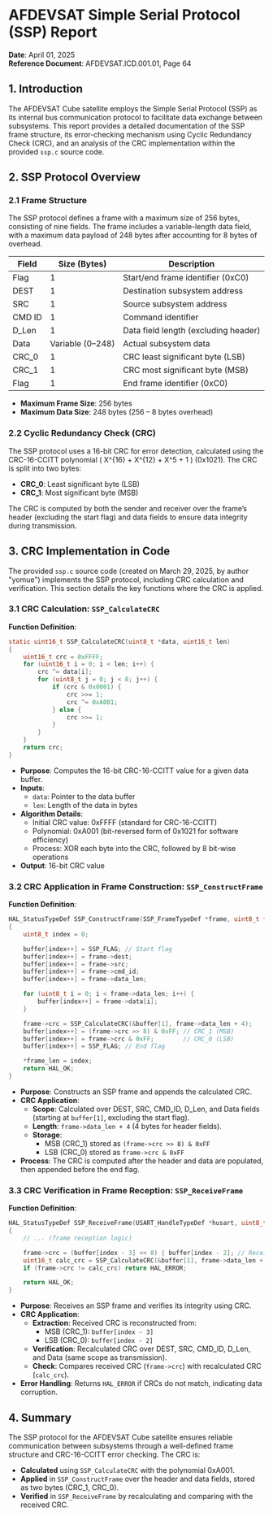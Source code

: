 
# AFDEVSAT Simple Serial Protocol (SSP) Report

**Date**: April 01, 2025  
**Reference Document**: AFDEVSAT.ICD.001.01, Page 64  

## 1. Introduction

The AFDEVSAT Cube satellite employs the Simple Serial Protocol (SSP) as its internal bus communication protocol to facilitate data exchange between subsystems. This report provides a detailed documentation of the SSP frame structure, its error-checking mechanism using Cyclic Redundancy Check (CRC), and an analysis of the CRC implementation within the provided `ssp.c` source code.

## 2. SSP Protocol Overview

### 2.1 Frame Structure

The SSP protocol defines a frame with a maximum size of 256 bytes, consisting of nine fields. The frame includes a variable-length data field, with a maximum data payload of 248 bytes after accounting for 8 bytes of overhead.

| **Field**  | **Size (Bytes)** | **Description**                          |
|------------|------------------|------------------------------------------|
| Flag       | 1                | Start/end frame identifier (0xC0)        |
| DEST       | 1                | Destination subsystem address            |
| SRC        | 1                | Source subsystem address                 |
| CMD ID     | 1                | Command identifier                       |
| D_Len      | 1                | Data field length (excluding header)     |
| Data       | Variable (0–248) | Actual subsystem data                    |
| CRC_0      | 1                | CRC least significant byte (LSB)         |
| CRC_1      | 1                | CRC most significant byte (MSB)          |
| Flag       | 1                | End frame identifier (0xC0)              |

- **Maximum Frame Size**: 256 bytes
- **Maximum Data Size**: 248 bytes (256 – 8 bytes overhead)

### 2.2 Cyclic Redundancy Check (CRC)

The SSP protocol uses a 16-bit CRC for error detection, calculated using the CRC-16-CCITT polynomial \( X^{16} + X^{12} + X^5 + 1 \) (0x1021). The CRC is split into two bytes:
- **CRC_0**: Least significant byte (LSB)
- **CRC_1**: Most significant byte (MSB)

The CRC is computed by both the sender and receiver over the frame’s header (excluding the start flag) and data fields to ensure data integrity during transmission.

## 3. CRC Implementation in Code

The provided `ssp.c` source code (created on March 29, 2025, by author "yomue") implements the SSP protocol, including CRC calculation and verification. This section details the key functions where the CRC is applied.

### 3.1 CRC Calculation: `SSP_CalculateCRC`

**Function Definition**:
```c
static uint16_t SSP_CalculateCRC(uint8_t *data, uint16_t len)
{
    uint16_t crc = 0xFFFF;
    for (uint16_t i = 0; i < len; i++) {
        crc ^= data[i];
        for (uint8_t j = 0; j < 8; j++) {
            if (crc & 0x0001) {
                crc >>= 1;
                crc ^= 0xA001;
            } else {
                crc >>= 1;
            }
        }
    }
    return crc;
}
```

- **Purpose**: Computes the 16-bit CRC-16-CCITT value for a given data buffer.
- **Inputs**:
  - `data`: Pointer to the data buffer
  - `len`: Length of the data in bytes
- **Algorithm Details**:
  - Initial CRC value: 0xFFFF (standard for CRC-16-CCITT)
  - Polynomial: 0xA001 (bit-reversed form of 0x1021 for software efficiency)
  - Process: XOR each byte into the CRC, followed by 8 bit-wise operations
- **Output**: 16-bit CRC value

### 3.2 CRC Application in Frame Construction: `SSP_ConstructFrame`

**Function Definition**:
```c
HAL_StatusTypeDef SSP_ConstructFrame(SSP_FrameTypeDef *frame, uint8_t *buffer, uint16_t *frame_len)
{
    uint8_t index = 0;

    buffer[index++] = SSP_FLAG; // Start flag
    buffer[index++] = frame->dest;
    buffer[index++] = frame->src;
    buffer[index++] = frame->cmd_id;
    buffer[index++] = frame->data_len;

    for (uint8_t i = 0; i < frame->data_len; i++) {
        buffer[index++] = frame->data[i];
    }

    frame->crc = SSP_CalculateCRC(&buffer[1], frame->data_len + 4);
    buffer[index++] = (frame->crc >> 8) & 0xFF; // CRC_1 (MSB)
    buffer[index++] = frame->crc & 0xFF;        // CRC_0 (LSB)
    buffer[index++] = SSP_FLAG; // End flag

    *frame_len = index;
    return HAL_OK;
}
```

- **Purpose**: Constructs an SSP frame and appends the calculated CRC.
- **CRC Application**:
  - **Scope**: Calculated over DEST, SRC, CMD_ID, D_Len, and Data fields (starting at `buffer[1]`, excluding the start flag).
  - **Length**: `frame->data_len + 4` (4 bytes for header fields).
  - **Storage**: 
    - MSB (CRC_1) stored as `(frame->crc >> 8) & 0xFF`
    - LSB (CRC_0) stored as `frame->crc & 0xFF`
- **Process**: The CRC is computed after the header and data are populated, then appended before the end flag.

### 3.3 CRC Verification in Frame Reception: `SSP_ReceiveFrame`

**Function Definition**:
```c
HAL_StatusTypeDef SSP_ReceiveFrame(USART_HandleTypeDef *husart, uint8_t *buffer, uint16_t buffer_len, SSP_FrameTypeDef *frame)
{
    // ... (frame reception logic)

    frame->crc = (buffer[index - 3] << 8) | buffer[index - 2]; // Received CRC
    uint16_t calc_crc = SSP_CalculateCRC(&buffer[1], frame->data_len + 4); // Recalculated CRC
    if (frame->crc != calc_crc) return HAL_ERROR;

    return HAL_OK;
}
```

- **Purpose**: Receives an SSP frame and verifies its integrity using CRC.
- **CRC Application**:
  - **Extraction**: Received CRC is reconstructed from:
    - MSB (CRC_1): `buffer[index - 3]`
    - LSB (CRC_0): `buffer[index - 2]`
  - **Verification**: Recalculated CRC over DEST, SRC, CMD_ID, D_Len, and Data (same scope as transmission).
  - **Check**: Compares received CRC (`frame->crc`) with recalculated CRC (`calc_crc`).
- **Error Handling**: Returns `HAL_ERROR` if CRCs do not match, indicating data corruption.

## 4. Summary

The SSP protocol for the AFDEVSAT Cube satellite ensures reliable communication between subsystems through a well-defined frame structure and CRC-16-CCITT error checking. The CRC is:
- **Calculated** using `SSP_CalculateCRC` with the polynomial 0xA001.
- **Applied** in `SSP_ConstructFrame` over the header and data fields, stored as two bytes (CRC_1, CRC_0).
- **Verified** in `SSP_ReceiveFrame` by recalculating and comparing with the received CRC.
